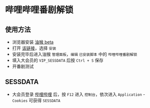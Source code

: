# 哔哩哔哩番剧解锁

## 使用方法

- 浏览器安装 [油猴 beta](https://www.tampermonkey.net/)
- 打开 [该链接](https://github.com/vcheckzen/UnblockBilibili/raw/master/unblock.bilibili.user.js)，选择 `安装`
- 安装完毕后进入油猴 `管理面板`，`编辑` `已安装脚本` 中的 `哔哩哔哩番剧解锁`
- 填入大会员的 `VIP_SESSDATA` 后按 `Ctrl + S` 保存
- 开番剧测试

## SESSDATA

- 大会员登录 [哔哩哔哩](https://bilibili.com) 后，按 `F12` 进入 `控制台`，依次进入 `Application` - `Cookies` 可获得 `SESSDATA`
